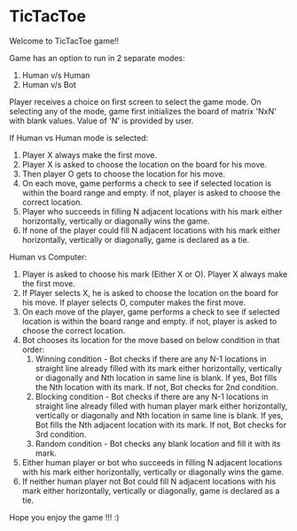 # TicTacToe

Welcome to TicTacToe game!!

Game has an option to run in 2 separate modes:
1. Human v/s Human
2. Human v/s Bot

Player receives a choice on first screen to select the game mode. On selecting any of the mode, game first initializes the board of matrix 'NxN' with blank values. Value of 'N' is provided by user.

If Human vs Human mode is selected:
1. Player X always make the first move.
2. Player X is asked to choose the location on the board for his move.
3. Then player O gets to choose the location for his move.
4. On each move, game performs a check to see if selected location is within the board range and empty. if not, player is asked to choose the correct location.
5. Player who succeeds in filling N adjacent locations with his mark either horizontally, vertically or diagonally wins the game.
6. If none of the player could fill N adjacent locations with his mark either horizontally, vertically or diagonally, game is declared as a tie.


Human vs Computer:
1. Player is asked to choose his mark (Either X or O). Player X always make the first move.
2. If Player selects X, he is asked to choose the location on the board for his move. If player selects O, computer makes the first move.
3. On each move of the player, game performs a check to see if selected location is within the board range and empty. if not, player is asked to choose the correct location.
4. Bot chooses its location for the move based on below condition in that order:
    1. Winning condition - Bot checks if there are any N-1 locations in straight line already filled with its mark either horizontally, vertically or diagonally and Nth location in same line is blank. If yes, Bot fills the Nth  location with its mark. If not, Bot checks for 2nd condition.
    2. Blocking condition - Bot checks if there are any N-1 locations in straight line  already filled with human player mark either horizontally, vertically or diagonally and Nth location in same line is blank. If yes, Bot fills the Nth adjacent location with its mark. If not, Bot checks for 3rd condition.
    3. Random condition - Bot checks any blank location and fill it with its mark.
5. Either human player or bot who succeeds in filling N adjacent locations with his mark either horizontally, vertically or diagonally wins the game.
6. If neither human player not Bot could fill N adjacent locations with his mark either horizontally, vertically or diagonally, game is declared as a tie.


Hope you enjoy the game !!! :)

